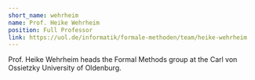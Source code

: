 ```yaml
---
short_name: wehrheim
name: Prof. Heike Wehrheim
position: Full Professor
link: https://uol.de/informatik/formale-methoden/team/heike-wehrheim
---
```

Prof. Heike Wehrheim heads the Formal Methods group at the Carl von Ossietzky University of Oldenburg.
